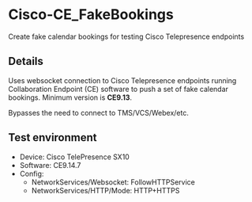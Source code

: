 # Cisco-CE_FakeBookings
Create fake calendar bookings for testing Cisco Telepresence endpoints

## Details
Uses websocket connection to Cisco Telepresence endpoints running Collaboration Endpoint (CE) software to push a set of fake calendar bookings. Minimum version is __CE9.13__.

Bypasses the need to connect to TMS/VCS/Webex/etc.

## Test environment
- Device: Cisco TelePresence SX10
- Software: CE9.14.7
- Config:
  - NetworkServices/Websocket: FollowHTTPService
  - NetworkServices/HTTP/Mode: HTTP+HTTPS
